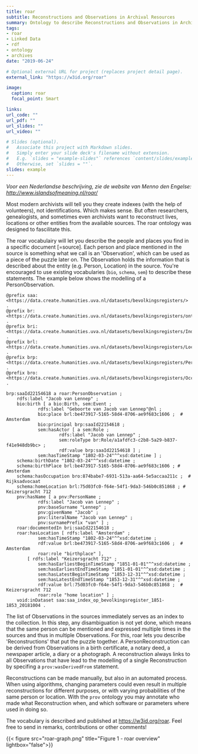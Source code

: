 ```yaml
---
title: roar
subtitle: Reconstructions and Observations in Archival Resources
summary: Ontology to describe Reconstructions and Observations in Archival Resources
tags:
- roar
- Linked Data
- rdf
- ontology
- archives
date: "2019-06-24"

# Optional external URL for project (replaces project detail page).
external_link: "https://w3id.org/roar"

image:
  caption: roar
  focal_point: Smart

links:
url_code: ""
url_pdf: ""
url_slides: ""
url_video: ""

# Slides (optional).
#   Associate this project with Markdown slides.
#   Simply enter your slide deck's filename without extension.
#   E.g. `slides = "example-slides"` references `content/slides/example-slides.md`.
#   Otherwise, set `slides = ""`.
slides: example
---
```


*Voor een Nederlandse beschrijving, zie de website van Menno den Engelse: http://www.islandsofmeaning.nl/roar/*

Most modern archivists will tell you they create indexes (with the help of volunteers), not identifications. Which makes sense. But often researchers, genealogists, and sometimes even archivists want to reconstruct lives, locations or other entities from the available sources. The roar ontology was designed to fascilitate this. 

The roar vocabulairy will let you describe the people and places you find in a specific document [=source]. Each person and place mentioned in the source is something what we call is an 'Observation', which can be used as a piece of the puzzle later on. The Observation holds the information that is described about the entity (e.g. Person, Location) in the source. You're encouraged to use existing vocabularies (`bio`, `schema`, `sem`) to describe these statements. The example below shows the modelling of a PersonObservation. 

```
@prefix saa: <https://data.create.humanities.uva.nl/datasets/bevolkingsregisters/> .
@prefix br: <https://data.create.humanities.uva.nl/datasets/bevolkingsregisters/ontology/> .
@prefix bri: <https://data.create.humanities.uva.nl/datasets/bevolkingsregisters/Index/> .
@prefix brl: <https://data.create.humanities.uva.nl/datasets/bevolkingsregisters/Location/> .
@prefix brp: <https://data.create.humanities.uva.nl/datasets/bevolkingsregisters/Person/> .
@prefix bro: <https://data.create.humanities.uva.nl/datasets/bevolkingsregisters/Occupation/> .

brp:saaId22154618 a roar:PersonObservation ;
    rdfs:label "Jacob van Lennep" ;
    bio:birth [ a bio:Birth, sem:Event ;
            rdfs:label "Geboorte van Jacob van Lennep"@nl ;
            bio:place brl:be473917-5165-58d4-8706-ae9f683c1606 ;  # Amsterdam
            bio:principal brp:saaId22154618 ;
            sem:hasActor [ a sem:Role ;
                    rdfs:label "Jacob van Lennep" ;
                    sem:roleType br:Role/a1afdfc3-c2b8-5a29-b837-f41e948db9bc> ;
                    rdf:value brp:saaId22154618 ] ;
            sem:hasTimeStamp "1802-03-24"^^xsd:datetime ] ;
    schema:birthDate "1802-03-24"^^xsd:datetime ;
    schema:birthPlace brl:be473917-5165-58d4-8706-ae9f683c1606 ; # Amsterdam
    schema:hasOccupation bro:874babe7-6931-513a-aa64-5e5accaa211c ;  # Rijksadvocaat
    schema:homeLocation brl:75d03fc0-f64e-54f1-9da3-546b0c851868 ; # Keizersgracht 712
    pnv:hasName [ a pnv:PersonName ;
            rdfs:label "Jacob van Lennep" ;
            pnv:baseSurname "Lennep" ;
            pnv:givenName "Jacob" ;
            pnv:literalName "Jacob van Lennep" ;
            pnv:surnamePrefix "van" ] ;
    roar:documentedIn bri:saaId22154618 ;
    roar:hasLocation [ rdfs:label "Amsterdam" ;
            sem:hasTimeStamp "1802-03-24"^^xsd:datetime ;
            rdf:value brl:be473917-5165-58d4-8706-ae9f683c1606 ;  # Amsterdam
            roar:role "birthplace" ],
        [ rdfs:label "Keizersgracht 712" ;
            sem:hasEarliestBeginTimeStamp "1851-01-01"^^xsd:datetime ;
            sem:hasEarliestEndTimeStamp "1851-01-01"^^xsd:datetime ;
            sem:hasLatestBeginTimeStamp "1853-12-31"^^xsd:datetime ;
            sem:hasLatestEndTimeStamp "1853-12-31"^^xsd:datetime ;
            rdf:value brl:75d03fc0-f64e-54f1-9da3-546b0c851868 ;  # Keizersgracht 712
            roar:role "home location" ] ;
    void:inDataset saa:saa_index_op_bevolkingsregister_1851-1853_20181004 .
```

The list of Observations in the sources immediately serves as an index to the collection. In this step, any disambiguation is not yet done, which means that the same person can be mentioned and expressed multiple times in the sources and thus in multiple Observations. For this, roar lets you describe 'Reconstructions' that put the puzzle together. A PersonReconstruction can be derived from Observations in a birth certificate, a notary deed, a newspaper article, a diary or a photograph. A reconstruction always links to all Observations that have lead to the modelling of a single Reconstruction by specifing a `prov:wasDerivedFrom` statement. 

Reconstructions can be made manually, but also in an automated process. When using algorithms, changing parameters could even result in multiple reconstructions for different purposes, or with varying probabilities of the same person or location. With the `prov` ontology you may annotate who made what Reconstruction when, and which software or parameters where used in doing so.

The vocabulary is described and published at https://w3id.org/roar. Feel free to send in remarks, contributions or other comments! 

{{< figure src="roar-graph.png" title="Figure 1 - roar overview" lightbox="false">}}

